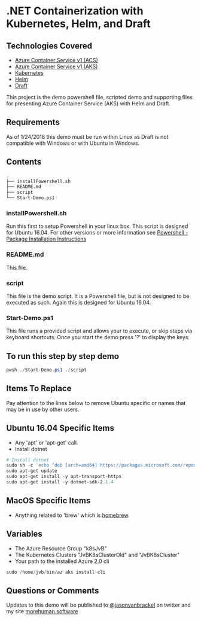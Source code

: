 # .NET Containerization with Kubernetes, Helm, and Draft

## Technologies Covered

* [Azure Container Service v1 (ACS)](https://docs.microsoft.com/en-us/azure/container-service/kubernetes/)
* [Azure Container Service v1 (AKS)](https://docs.microsoft.com/en-us/azure/aks/)
* [Kubernetes](https://kubernetes.io)
* [Helm](https://helm.sh)
* [Draft](https://draft.sh)

This project is the demo powershell file, scripted demo and supporting files for presenting Azure Container Service (AKS) with Helm and Draft.

## Requirements

As of 1/24/2018 this demo must be run within Linux as Draft is not compatible with Windows or with Ubuntu in Windows.

## Contents

```sh
.
├── installPowershell.sh
├── README.md
├── script
└── Start-Demo.ps1
```

### installPowershell.sh

Run this first to setup Powershell in your linux box. This script is designed for Ubuntu 16.04. For other versions or more information see [Powershell - Package Installation Instructions](https://github.com/PowerShell/PowerShell/blob/master/docs/installation/linux.md)

### README.md

This file.

### script

This file is the demo script.  It is a Powershell file, but is not designed to be executed as such. Again this is designed for Ubuntu 16.04.

### Start-Demo.ps1

This file runs a provided script and allows your to execute, or skip steps via keyboard shortcuts.  Once you start the demo press '?' to display the keys.

## To run this step by step demo

```powershell
pwsh ./Start-Demo.ps1 ./script
```

## Items To Replace

Pay attention to the lines below to remove Ubuntu specific or names that may be in use by other users.

## Ubuntu 16.04 Specific Items

* Any 'apt' or 'apt-get' call.
* Install dotnet

```powershell
# Install dotnet
sudo sh -c 'echo "deb [arch=amd64] https://packages.microsoft.com/repos/microsoft-ubuntu-xenial-prod xenial main" > /etc/apt/sources.list.d/dotnetdev.list'
sudo apt-get update
sudo apt-get install -y apt-transport-https
sudo apt-get install -y dotnet-sdk-2.1.4
```

## MacOS Specific Items

* Anything related to 'brew' which is [homebrew](https://brew.sh/).

## Variables

* The Azure Resource Group "k8sJvB"
* The Kubernetes Clusters "JvBK8sClusterOld" and "JvBK8sCluster"
* Your path to the installed Azure 2.0 cli

```powershell
sudo /home/jvb/bin/az aks install-cli
```

## Questions or Comments

Updates to this demo will be published to [@jasonvanbrackel](https://www.twitter.com/jasonvanbrackel) on twitter and my site [morehuman.software](https://morehuman.software)